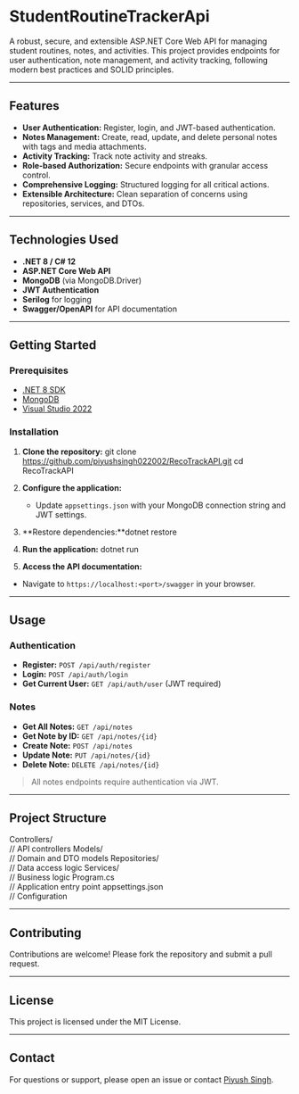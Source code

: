 # StudentRoutineTrackerApi

A robust, secure, and extensible ASP.NET Core Web API for managing student routines, notes, and activities. This project provides endpoints for user authentication, note management, and activity tracking, following modern best practices and SOLID principles.

---

## Features

- **User Authentication:** Register, login, and JWT-based authentication.
- **Notes Management:** Create, read, update, and delete personal notes with tags and media attachments.
- **Activity Tracking:** Track note activity and streaks.
- **Role-based Authorization:** Secure endpoints with granular access control.
- **Comprehensive Logging:** Structured logging for all critical actions.
- **Extensible Architecture:** Clean separation of concerns using repositories, services, and DTOs.

---

## Technologies Used

- **.NET 8 / C# 12**
- **ASP.NET Core Web API**
- **MongoDB** (via MongoDB.Driver)
- **JWT Authentication**
- **Serilog** for logging
- **Swagger/OpenAPI** for API documentation

---

## Getting Started

### Prerequisites

- [.NET 8 SDK](https://dotnet.microsoft.com/download)
- [MongoDB](https://www.mongodb.com/try/download/community)
- [Visual Studio 2022](https://visualstudio.microsoft.com/)

### Installation

1. **Clone the repository:** git clone https://github.com/piyushsingh022002/RecoTrackAPI.git cd RecoTrackAPI
2. **Configure the application:**
   - Update `appsettings.json` with your MongoDB connection string and JWT settings.

3. **Restore dependencies:**dotnet restore
   
4. **Run the application:** dotnet run


5. **Access the API documentation:**
- Navigate to `https://localhost:<port>/swagger` in your browser.

---

## Usage

### Authentication

- **Register:** `POST /api/auth/register`
- **Login:** `POST /api/auth/login`
- **Get Current User:** `GET /api/auth/user` (JWT required)

### Notes

- **Get All Notes:** `GET /api/notes`
- **Get Note by ID:** `GET /api/notes/{id}`
- **Create Note:** `POST /api/notes`
- **Update Note:** `PUT /api/notes/{id}`
- **Delete Note:** `DELETE /api/notes/{id}`

> All notes endpoints require authentication via JWT.

---

## Project Structure
Controllers/        
// API controllers Models/    
// Domain and DTO models Repositories/    
// Data access logic Services/       
// Business logic Program.cs        
// Application entry point appsettings.json  
// Configuration


---

## Contributing

Contributions are welcome! Please fork the repository and submit a pull request.

---

## License

This project is licensed under the MIT License.

---

## Contact

For questions or support, please open an issue or contact [Piyush Singh](mailto:piyushsingh022002@gmail.com).

